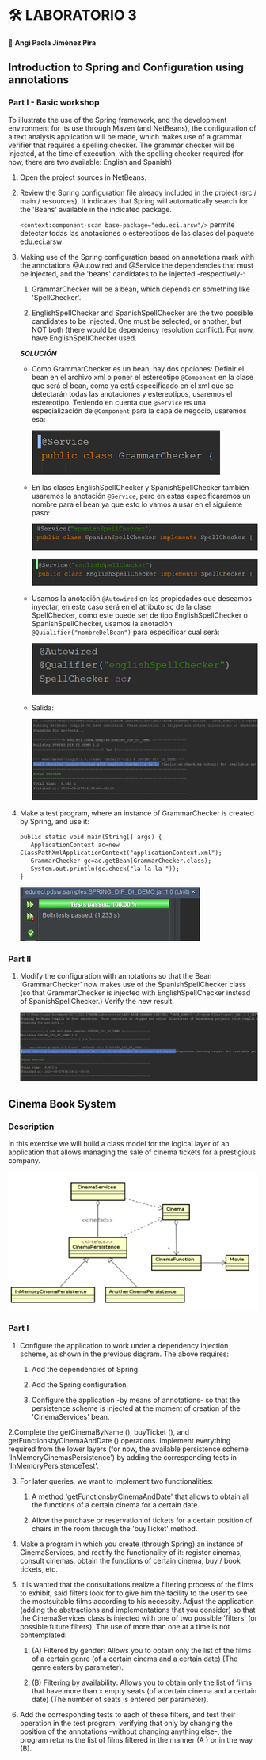 # 🛠️ LABORATORIO 3
  
  📌 **Angi Paola Jiménez Pira**
  
  
## Introduction to Spring and Configuration using annotations
  
### Part I - Basic workshop 

   To illustrate the use of the Spring framework, and the development environment for its use through Maven (and NetBeans), the configuration of a text analysis application
   will be made, which makes use of a grammar verifier that requires a spelling checker. The grammar checker will be injected, at the time of execution, with the spelling
   checker required (for now, there are two available: English and Spanish).
   
   1. Open the project sources in NetBeans.
   
   2. Review the Spring configuration file already included in the project (src / main / resources). It indicates that Spring will automatically search for the 'Beans'
   available in the indicated package.
   
       `<context:component-scan base-package="edu.eci.arsw"/>`  permite detectar todas las anotaciones o estereotipos de las clases del paquete edu.eci.arsw 
   
   3. Making use of the Spring configuration based on annotations mark with the annotations @Autowired and @Service the dependencies that must be injected, and the 'beans'
   candidates to be injected -respectively-:
   
         1. GrammarChecker will be a bean, which depends on something like 'SpellChecker'.
	 
         2. EnglishSpellChecker and SpanishSpellChecker are the two possible candidates to be injected. One must be selected, or another, but NOT both (there would be
	 dependency resolution conflict). For now, have EnglishSpellChecker used.
	 
	  ***SOLUCIÓN***
	 
	   * Como GrammarChecker es un bean, hay dos opciones: Definir el bean en el archivo xml o poner el estereotipo `@Component` en la clase que será el bean, como ya
	   está especificado en el xml que se detectarán todas las anotaciones y estereotipos, usaremos el estereotipo. Teniendo en cuenta que `@Service` es una
	   especialización de `@Component` para la capa de negocio, usaremos esa:
		 
		    ![alt text](https://raw.githubusercontent.com/angipaola10/LAB3-ARSW/master/GRAMMAR-CHECKER/img/service1.png)
		 
	   * En las clases EnglishSpellChecker y SpanishSpellChecker también usaremos la anotación `@Service`, pero en estas especificaremos un nombre para el bean ya que 
	   esto lo vamos a usar en el siguiente paso:
		 
		    ![alt text](https://raw.githubusercontent.com/angipaola10/LAB3-ARSW/master/GRAMMAR-CHECKER/img/service2.png)
		    
		    ![alt text](https://raw.githubusercontent.com/angipaola10/LAB3-ARSW/master/GRAMMAR-CHECKER/img/service3.png)
		 
	   *  Usamos la anotación `@Autowired` en las propiedades que deseamos inyectar, en este caso será en el atributo sc de la clase SpellChecker, como este puede ser  de 
	   tipo EnglishSpellChecker o SpanishSpellChecker, usamos la anotación `@Quialifier("nombreDelBean")` para especificar cual será: 
		 
		    ![alt text](https://raw.githubusercontent.com/angipaola10/LAB3-ARSW/master/GRAMMAR-CHECKER/img/autowiredd.png) 
	   
	   * Salida:
	   
		    ![alt text](https://raw.githubusercontent.com/angipaola10/LAB3-ARSW/master/GRAMMAR-CHECKER/img/outputenglish.png) 
	 
   4. Make a test program, where an instance of GrammarChecker is created by Spring, and use it:
   
   	      public static void main(String[] args) {
	         ApplicationContext ac=new ClassPathXmlApplicationContext("applicationContext.xml");
	         GrammarChecker gc=ac.getBean(GrammarChecker.class);
	         System.out.println(gc.check("la la la "));
          }
	  
	  ![alt text](https://raw.githubusercontent.com/angipaola10/LAB3-ARSW/master/GRAMMAR-CHECKER/img/test1.png) 
	  	  
### Part II

   1. Modify the configuration with annotations so that the Bean 'GrammarChecker' now makes use of the SpanishSpellChecker class (so that GrammarChecker is injected with
   EnglishSpellChecker instead of SpanishSpellChecker.) Verify the new result.
   
      ![alt text](https://raw.githubusercontent.com/angipaola10/LAB3-ARSW/master/GRAMMAR-CHECKER/img/outputspanish.png) 
   
## Cinema Book System

###  Description

   In this exercise we will build a class model for the logical layer of an application that allows managing the sale of cinema tickets for a prestigious company.
   
   ![alt text](https://raw.githubusercontent.com/angipaola10/LAB3-ARSW/master/CINEMA_I/img/CinemaClassDiagram.png)
   
### Part I

   1. Configure the application to work under a dependency injection scheme, as shown in the previous diagram. The above requires:
   
        1. Add the dependencies of Spring.
	
        2. Add the Spring configuration. 
	
        3. Configure the application -by means of annotations- so that the persistence scheme is injected at the moment of creation of the 'CinemaServices' bean.   
	
   2.Complete the getCinemaByName (), buyTicket (), and getFunctionsbyCinemaAndDate () operations. Implement everything required from the lower layers (for now, the available
   persistence scheme 'InMemoryCinemasPersistence') by adding the corresponding tests in 'InMemoryPersistenceTest'.
   
   3. For later queries, we want to implement two functionalities:
   
        1. A method 'getFunctionsbyCinemaAndDate' that allows to obtain all the functions of a certain cinema for a certain date. 
	
        2. Allow the purchase or reservation of tickets for a certain position of chairs in the room through the 'buyTicket' method. 
	
   4. Make a program in which you create (through Spring) an instance of CinemaServices, and rectify the functionality of it: register cinemas, consult cinemas, obtain the
   functions of certain cinema, buy / book tickets, etc.
  
  5. It is wanted that the consultations realize a filtering process of the films to exhibit, said filters look for to give him the facility to the user to see the 
  mostsuitable films according to his necessity. Adjust the application (adding the abstractions and implementations that you consider) so that the CinemaServices class is
  injected with one of two possible 'filters' (or possible future filters). The use of more than one at a time is not contemplated:
  
        1. (A) Filtered by gender: Allows you to obtain only the list of the films of a certain genre (of a certain cinema and a certain date) (The genre enters by
	parameter). 
	
        2. (B) Filtering by availability: Allows you to obtain only the list of films that have more than x empty seats (of a certain cinema and a certain date) (The number
	of seats is entered per parameter).
   
   6. Add the corresponding tests to each of these filters, and test their operation in the test program, verifying that only by changing the position of the annotations
   -without changing anything else-, the program returns the list of films filtered in the manner (A ) or in the way (B).
   


